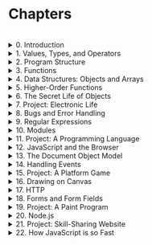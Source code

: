 # Chapters

<br>
<details>
<summary>0. Introduction </summary>
<br>
<ul>
<li>This chapter has no exercises</li>
</ul>
</details>
<details>
<summary>1. Values, Types, and Operators </summary>
<ul>
<br>
<li>This chapter has no exercises</li>
</ul>
</details>
<details>
<summary>2. Program Structure</summary>
<br>
<ul>
<li><a href='https://github.com/cristhianbenitez/eloquent-js-exercises/blob/main/Program%20Structure/01-Looping_a_triangle.js'>Looping a triangle</a></li>
<li><a href='https://github.com/cristhianbenitez/eloquent-js-exercises/blob/main/Program%20Structure/02-FizzBuzz.js'>FizzBuzz</a></li>
</ul>
</details>
<details>
<summary>3. Functions </summary>
</details>
<details>
<summary>4. Data Structures: Objects and Arrays </summary>
</details>
<details>
<summary>5. Higher-Order Functions</summary>
</details>
<details>
<summary>6. The Secret Life of Objects</summary>
</details>
<details>
<summary>7. Project: Electronic Life</summary>
</details>
<details>
<summary>8. Bugs and Error Handling</summary>
</details>
<details>
<summary>9. Regular Expressions</summary>
</details>
<details>
<summary>10. Modules</summary>
</details>
<details>
<summary>11. Project: A Programming Language</summary>
</details>
<details>
<summary>12. JavaScript and the Browser</summary>
</details>
<details>
<summary>13. The Document Object Model</summary>
</details>
<details>
<summary>14. Handling Events</summary>
</details>
<details>
<summary>15. Project: A Platform Game</summary>
</details>
<details>
<summary>16. Drawing on Canvas</summary>
</details>
<details>
<summary>17. HTTP</summary>
</details>
<details>
<summary>18. Forms and Form Fields</summary>
</details>
<details>
<summary>19. Project: A Paint Program</summary>
</details>
<details>
<summary>20. Node.js</summary>
</details>
<details>
<summary>21. Project: Skill-Sharing Website</summary>
</details>
<details>
<summary>22. How JavaScript is so Fast</summary>
</details>

